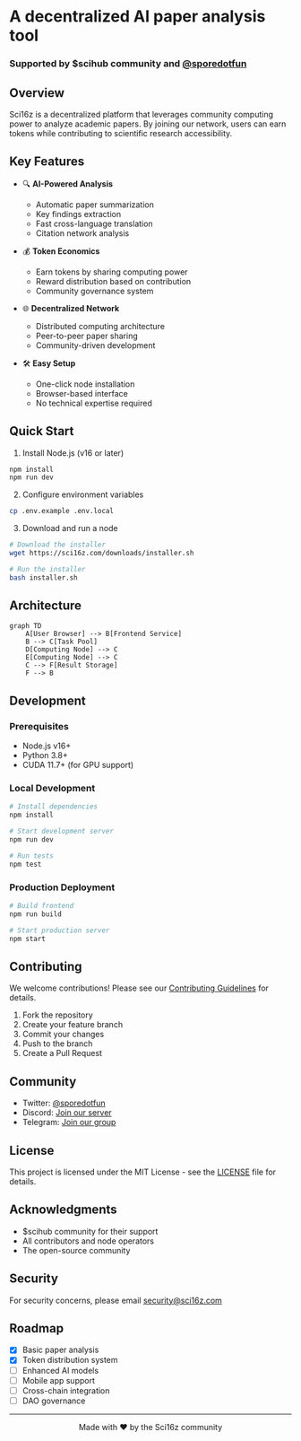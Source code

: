 # A decentralized AI paper analysis tool

### Supported by $scihub community and [@sporedotfun](https://x.com/sporedotfun)



## Overview

Sci16z is a decentralized platform that leverages community computing power to analyze academic papers. By joining our network, users can earn tokens while contributing to scientific research accessibility.

## Key Features

- 🔍 **AI-Powered Analysis**
  - Automatic paper summarization
  - Key findings extraction
  - Fast cross-language translation
  - Citation network analysis

- 💰 **Token Economics**
  - Earn tokens by sharing computing power
  - Reward distribution based on contribution
  - Community governance system

- 🌐 **Decentralized Network**
  - Distributed computing architecture
  - Peer-to-peer paper sharing
  - Community-driven development

- 🛠 **Easy Setup**
  - One-click node installation
  - Browser-based interface
  - No technical expertise required

## Quick Start

1. Install Node.js (v16 or later)
```bash
npm install
npm run dev
```

2. Configure environment variables
```bash
cp .env.example .env.local
```

3. Download and run a node
```bash
# Download the installer
wget https://sci16z.com/downloads/installer.sh

# Run the installer
bash installer.sh
```

## Architecture

```mermaid
graph TD
    A[User Browser] --> B[Frontend Service]
    B --> C[Task Pool]
    D[Computing Node] --> C
    E[Computing Node] --> C
    C --> F[Result Storage]
    F --> B
```

## Development

### Prerequisites
- Node.js v16+
- Python 3.8+
- CUDA 11.7+ (for GPU support)

### Local Development
```bash
# Install dependencies
npm install

# Start development server
npm run dev

# Run tests
npm test
```

### Production Deployment
```bash
# Build frontend
npm run build

# Start production server
npm start
```

## Contributing

We welcome contributions! Please see our [Contributing Guidelines](CONTRIBUTING.md) for details.

1. Fork the repository
2. Create your feature branch
3. Commit your changes
4. Push to the branch
5. Create a Pull Request

## Community

- Twitter: [@sporedotfun](https://x.com/sporedotfun)
- Discord: [Join our server](https://discord.gg/sci16z)
- Telegram: [Join our group](https://t.me/sci16z)

## License

This project is licensed under the MIT License - see the [LICENSE](LICENSE) file for details.

## Acknowledgments

- $scihub community for their support
- All contributors and node operators
- The open-source community

## Security

For security concerns, please email security@sci16z.com

## Roadmap

- [x] Basic paper analysis
- [x] Token distribution system
- [ ] Enhanced AI models
- [ ] Mobile app support
- [ ] Cross-chain integration
- [ ] DAO governance

---

<p align="center">Made with ❤️ by the Sci16z community</p>